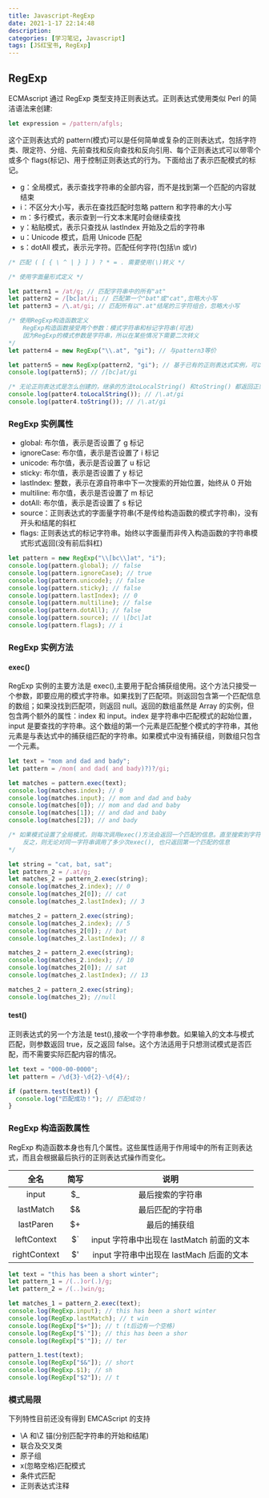 ```yaml
---
title: Javascript-RegExp
date: 2021-1-17 22:14:48
description:
categories: [学习笔记, Javascript]
tags: [JS红宝书, RegExp]
---
```


## RegExp

ECMAscript 通过 RegExp 类型支持正则表达式。正则表达式使用类似 Perl 的简洁语法来创建:

```javascript
let expression = /pattern/afgls;
```

这个正则表达式的 pattern(模式)可以是任何简单或复杂的正则表达式，包括字符类、限定符、分组、先前查找和反向查找和反向引用、每个正则表达式可以带零个或多个 flags(标记)、用于控制正则表达式的行为。下面给出了表示匹配模式的标记。

<!-- more -->

-   g：全局模式，表示查找字符串的全部内容，而不是找到第一个匹配的内容就结束
-   i：不区分大小写，表示在查找匹配时忽略 pattern 和字符串的大小写
-   m：多行模式，表示查到一行文本末尾时会继续查找
-   y：粘贴模式，表示只查找从 lastIndex 开始及之后的字符串
-   u：Unicode 模式，启用 Unicode 匹配
-   s：dotAll 模式，表示元字符。匹配任何字符(包括\n 或\r)

```javascript
/* 匹配 ( [ { \ ^ | } ] ) ? * = . 需要使用(\)转义 */

/* 使用字面量形式定义 */

let pattern1 = /at/g; // 匹配字符串中的所有"at"
let pattern2 = /[bc]at/i; // 匹配第一个"bat"或"cat",忽略大小写
let pattern3 = /\.at/gi; // 匹配所有以".at"结尾的三字符组合，忽略大小写

/* 使用RegExp构造函数定义 
    RegExp构造函数接受两个参数：模式字符串和标记字符串(可选)
    因为RegExp的模式参数是字符串，所以在某些情况下需要二次转义
*/
let pattern4 = new RegExp("\\.at", "gi"); // 与pattern3等价

let pattern5 = new RegExp(pattern2, "gi"); // 基于已有的正则表达式实例，可以选择性的修改它们的标记
console.log(pattern5); // /[bc]at/gi

/* 无论正则表达式是怎么创建的，继承的方法toLocalString() 和toString() 都返回正则表达式的字面量表示 */
console.log(patter4.toLocalString()); // /\.at/gi
console.log(patter4.toString()); // /\.at/gi
```

### RegExp 实例属性

-   global: 布尔值，表示是否设置了 g 标记
-   ignoreCase: 布尔值，表示是否设置了 i 标记
-   unicode: 布尔值，表示是否设置了 u 标记
-   sticky: 布尔值，表示是否设置了 y 标记
-   lastIndex: 整数，表示在源自符串中下一次搜索的开始位置，始终从 0 开始
-   multiline: 布尔值，表示是否设置了 m 标记
-   dotAll: 布尔值，表示是否设置了 s 标记
-   source：正则表达式的字面量字符串(不是传给构造函数的模式字符串)，没有开头和结尾的斜杠
-   flags: 正则表达式的标记字符串。始终以字面量而非传入构造函数的字符串模式形式返回(没有前后斜杠)

```javascript
let pattern = new RegExp("\\[bc\\]at", "i");
console.log(pattern.global); // false
console.log(pattern.ignoreCase); // true
console.log(pattern.unicode); // false
console.log(pattern.sticky); // false
console.log(pattern.lastIndex); // 0
console.log(pattern.multiline); // false
console.log(pattern.dotAll); // false
console.log(pattern.source); // \[bc\]at
console.log(pattern.flags); // i
```

### RegExp 实例方法

#### exec()

RegExp 实例的主要方法是 exec(),主要用于配合捕获组使用。这个方法只接受一个参数，即要应用的模式字符串。如果找到了匹配项。则返回包含第一个匹配信息的数组；如果没找到匹配项，则返回 null。返回的数组虽然是 Array 的实例，但包含两个额外的属性：index 和 input。index 是字符串中匹配模式的起始位置，input 是要查找的字符串。这个数组的第一个元素是匹配整个模式的字符串，其他元素是与表达式中的捕获组匹配的字符串。如果模式中没有捕获组，则数组只包含一个元素。

```javascript
let text = "mom and dad and bady";
let pattern = /mom( and dad( and bady)?)?/gi;

let matches = pattern.exec(text);
console.log(matches.index); // 0
console.log(matches.input); // mom and dad and baby
console.log(matches[0]); // mom and dad and baby
console.log(matches[1]); // and dad and baby
console.log(matches[2]); // and bady

/* 如果模式设置了全局模式，则每次调用exec()方法会返回一个匹配的信息。直至搜索到字符串的末尾，此时返回null
    反之，则无论对同一字符串调用了多少次exec(), 也只返回第一个匹配的信息
*/

let string = "cat, bat, sat";
let pattern_2 = /.at/g;
let matches_2 = pattern_2.exec(string);
console.log(matches_2.index); // 0
console.log(matches_2[0]); // cat
console.log(matches_2.lastIndex); // 3

matches_2 = pattern_2.exec(string);
console.log(matches_2.index); // 5
console.log(matches_2[0]); // bat
console.log(matches_2.lastIndex); // 8

matches_2 = pattern_2.exec(string);
console.log(matches_2.index); // 10
console.log(matches_2[0]); // sat
console.log(matches_2.lastIndex); // 13

matches_2 = pattern_2.exec(string);
console.log(matches_2); //null
```

#### test()

正则表达式的另一个方法是 test(),接收一个字符串参数。如果输入的文本与模式匹配，则参数返回 true，反之返回 false。这个方法适用于只想测试模式是否匹配，而不需要实际匹配内容的情况。

```javascript
let text = "000-00-0000";
let pattern = /\d{3}-\d{2}-\d{4}/;

if (pattern.test(text)) {
  console.log("匹配成功！"); // 匹配成功！
}
```

### RegExp 构造函数属性

RegExp 构造函数本身也有几个属性。这些属性适用于作用域中的所有正则表达式，而且会根据最后执行的正则表达式操作而变化。

|     全名     | 简写 |                   说明                    |
| :----------: | :--: | :---------------------------------------: |
|    input     | $\_  |             最后搜索的字符串              |
|  lastMatch   |  $&  |             最后匹配的字符串              |
|  lastParen   |  $+  |               最后的捕获组                |
| leftContext  |  $`  | input 字符串中出现在 lastMatch 前面的文本 |
| rightContext |  $'  | input 字符串中出现在 lastMach 后面的文本  |

```javascript
let text = "this has been a short winter";
let pattern_1 = /(..)or(.)/g;
let pattern_2 = /(..)win/g;

let matches_1 = pattern_2.exec(text);
console.log(RegExp.input); // this has been a short winter
console.log(RegExp.lastMatch); // t win
console.log(RegExp["$+"]); // t (t后边有一个空格)
console.log(RegExp["$`"]); // this has been a shor
console.log(RegExp["$'"]); // ter

pattern_1.test(text);
console.log(RegExp["$&"]); // short
console.log(RegExp.$1); // sh
console.log(RegExp["$2"]); // t
```

### 模式局限

下列特性目前还没有得到 EMCAScript 的支持

-   \\A 和\\Z 锚(分别匹配字符串的开始和结尾)
-   联合及交叉类
-   原子组
-   x(忽略空格)匹配模式
-   条件式匹配
-   正则表达式注释
